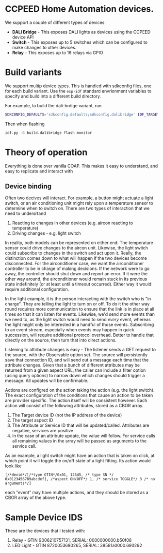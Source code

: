 # CCPEED Home Automation devices.


We support a couple of different types of devices

* **DALI Bridge** - This exposes DALI lights as devices using the CCPEED device API
* **Switch** - This exposes up to 5 switches which can be configured to make changes to other devices. 
* **Relay** - This exposes up to 16 relays via GPIO

# Build variants
We support multip device types.  This is handled with sdkconfig files, one for each build variant. Use the `esp-idf` standard envrionment variables to specify and build into a different build directory.

For example, to build the dali-brdige variant, run
```sh
SDKCONFIG_DEFAULTS='sdkconfig.defaults;sdkconfig.dalibridge' IDF_TARGET=esp32c6 idf.py -B build.dalibridge build
```

Then when flashing

```sh
idf.py -B build.dalibridge flash monitor
```



# Theory of operation
Everything is done over vanilla COAP.  This makes it easy to understand, and easy to replicate and interact with

## Device binding
Often two decives will interact.  For example, a button might actuate a light switch, or an air conditioning unit might rely upon a temperature sensor to determine when to switch on.  There are two types of interaction that we need to undersrtand

1. Reacting to changes in other devices (e.g. aircon reacting to temperature)
1. Driving changes - e.g. light switch

In reality, both models can be represented on either end. The temperature sensor could drive changes to the aircon unit. Likewise, the light switch could subscribe to changes in the switch and act upon it. Really, the distinction comes down to what will happen if the two devices become disconnected.  For the airconditioner case, we want the airconditioner controller to be in charge of making decisions.  If the network were to go away, the controller should shut down and report an error. If it were the other way around, the airconditioner would remain stuck in its previous state indefinitely (or at least until a timeout occurred). Either way it would require additional configuration. 

In the light example, it is the person interacting with the switch who is "in charge".  They are telling the light to turn on or off.  To do it the other way round requires more communication to ensure that the link is in place at all times so that it can listen for events.  Likewise, we'd send more events than we need to, as the light switch would need to send _every_ event, whereas the light might only be interested in a handful of those events.   Subscribing to an event stream, especially when events may happen in quick succession, will require additional protocol overhead.  Better to handle that directly on the source, then turn that into direct actions.

Listening to attribute changes is easy - The listener sends a GET request to the source, with the Observable option set.  The source will persistently save that connection ID, and will send out a message each time that the attribute changes.  Given that a bunch of different attributes may be returned from a given aspect URL, the caller can include a filter option (using query options) to narrow down which changes should trigger a message.  All updates will be confirmable. 

Actions are configred on the action taking the action (e.g. the light switch).  The exact configuration of the conditions that cause an action to be taken are provider specific.  The action itself will be consistent however.  Each action will consist of the following attributes, stored as a CBOR array.

1. The Target device ID (not the IP address of the device)
2. The target aspect ID
3. The Attribute or Service ID that will be updated/called.  Attributes are negative, services are positive
4. In the case of an attribute update, the value will follow.  For service calls all remaining values in the array will be passed as arguments to the service call.

As an example, a light switch might have an action that is taken on click, at which point it will toggle the on/off state of a light fitting.  Its action would look like

```
[/*devid*/[/*type GTIN*/0x01, 12345, /* type SN */ 0x0123456789abcdef], /*aspect ON/OFF*/ 1, /* service TOGGLE*/ 3 /* no arguments*/]
```

each "event" may have multiple actions, and they should be stored as a CBOR array of the above type.



# Sample Device IDS
These are the devices that I tested with:

1. Relay     - GTIN 9006210757131, SERIAL: 0000000000.b50f08
1. LED Light - GTIN 8720053680265, SERIAL: 38581a0000.690292
